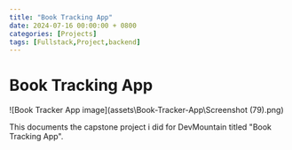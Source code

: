 ```yaml
---
title: "Book Tracking App"
date: 2024-07-16 00:00:00 + 0800
categories: [Projects]
tags: [Fullstack,Project,backend]
---
```


# Book Tracking App

![Book Tracker App image](assets\Book-Tracker-App\Screenshot (79).png)

This documents the capstone project i did for DevMountain titled "Book Tracking App".